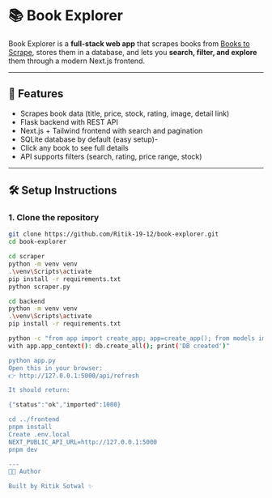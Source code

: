 # 📚 Book Explorer

Book Explorer is a **full-stack web app** that scrapes books from [Books to Scrape](https://books.toscrape.com/), stores them in a database, and lets you **search, filter, and explore** them through a modern Next.js frontend.

---

## 🚀 Features
- Scrapes book data (title, price, stock, rating, image, detail link)
- Flask backend with REST API
- Next.js + Tailwind frontend with search and pagination
- SQLite database by default (easy setup)-
- Click any book to see full details
- API supports filters (search, rating, price range, stock)

---

## 🛠️ Setup Instructions

### 1. Clone the repository
```bash
git clone https://github.com/Ritik-19-12/book-explorer.git
cd book-explorer

cd scraper
python -m venv venv
.\venv\Scripts\activate
pip install -r requirements.txt
python scraper.py

cd backend
python -m venv venv
.\venv\Scripts\activate
pip install -r requirements.txt

python -c "from app import create_app; app=create_app(); from models import db; `
with app.app_context(): db.create_all(); print('DB created')"

python app.py
Open this in your browser:
👉 http://127.0.0.1:5000/api/refresh

It should return:

{"status":"ok","imported":1000}

cd ../frontend
pnpm install
Create .env.local
NEXT_PUBLIC_API_URL=http://127.0.0.1:5000
pnpm dev

---
👨‍💻 Author

Built by Ritik Sotwal ✨
